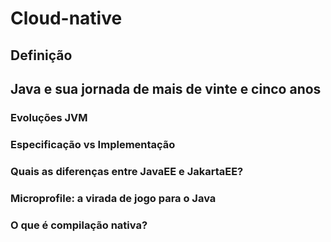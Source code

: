 # Cloud-native

## Definição

## Java e sua jornada de mais de vinte e cinco anos
### Evoluções JVM
### Especificação vs Implementação
### Quais as diferenças entre JavaEE e JakartaEE?
### Microprofile: a virada de jogo para o Java
### O que é compilação nativa?
